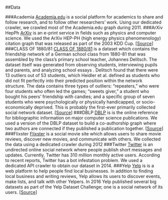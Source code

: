 ##Data


###Academia
[Academia.edu][10] is a social platform for academics to share and follow research, and to follow other researchers’ work. Using our dedicated crawler,
we crawled most of the Academia.edu graph during 2011.
###ArXiv HepPh
[ArXiv][11] is an e-print service in fields such as physics and computer science.
We used the ArXiv HEP-PH (high energy physics phenomenology) citation graph that was released as part of the 2003 KDD Cup. [[Source][17]]
###CLASS OF 1880/81
[CLASS OF 1880/81][12] is a dataset which contains the friendship network of a German school class from 1880-81 that was assembled by the class’s primary school teacher, Johannes Delitsch.
The dataset itself was generated from observing students, interviewing pupils and parents, and analyzing school essays .
Delitsch found that there were 13 outliers out of 53 students, which Heidler et al. defined as students who did not fit perfectly into their predicted position within the network structure.
The data contains three types of outliers: “repeaters,” who were four
students who often led the games; “sweets giver,” a student who bought
his peers’ friendship with candies; and a specific group of seven students
who were psychologically or physically handicapped, or socio-economically deprived.
This is probably the first-ever primarily collected social network dataset. [[Source][18]]
###DBLP
[DBLP][13] is  is the online reference for bibliographic information on major computer science publications.
We used a version of the DBLP dataset to build a co-authorship graph where two authors are connected if they published
a publication together. [[Source][19]]
###Flixster
[Flixster][14] is a social movie site which allows users to share movie reviews, discover new movies, and communicate with others.
We collected the data using a dedicated crawler during 2012
###Twitter
[Twitter][15] is an undirected online social network where people publish
short messages and updates. Currently, Twitter has 310 million monthly
active users. According to recent reports, Twitter has a bot infestation
problem. We used a dedicated API crawler to obtain our dataset
in 2014.
###Yelp
[Yelp][16] is is a web platform to help people find local businesses.
In addition to finding local business and writing reviews, Yelp allows its users to discover
events, make lists, and talk with other Yelpers.
In 2016 Yelp published several big datasets as part of the Yelp Dataset Challenge; one is a social network of its users. [[Source][20]]

[1]: http://proj.ise.bgu.ac.il/sns/datasets/academia.csv.gz
[2]: http://proj.ise.bgu.ac.il/sns/datasets/Cit-HepPh.txt.csv.gz
[3]: http://proj.ise.bgu.ac.il/sns/datasets/Relationship_patterns_in_the_19th_century.csv
[4]: http://proj.ise.bgu.ac.il/sns/datasets/dblp_coauthorship.csv.csv.gz
[5]: http://proj.ise.bgu.ac.il/sns/datasets/flixster.csv.gz
[6]: http://proj.ise.bgu.ac.il/sns/datasets/twitter.csv.gz
[7]: http://proj.ise.bgu.ac.il/sns/datasets/yelp_user_graph.csv.csv.gz
[8]: http://proj.ise.bgu.ac.il/sns/datasets/Relationship_patterns_labels.csv
[9]: http://proj.ise.bgu.ac.il/sns/datasets/twitter_fake_ids.csv
[10]: https://www.academia.edu/
[11]: https://arxiv.org
[12]: http://www.sciencedirect.com/science/article/pii/S0378873313000865
[13]: http://dblp.uni-trier.de/
[14]: http://flixster.com/
[15]: http://twitter.com
[16]: http://yelp.com
[17]: https://snap.stanford.edu/data/cit-HepPh.html
[18]: https://github.com/gephi/gephi/wiki/Datasets
[19]: http://dblp.uni-trier.de/xml/
[20]: https://www.yelp.com/dataset_challenge

